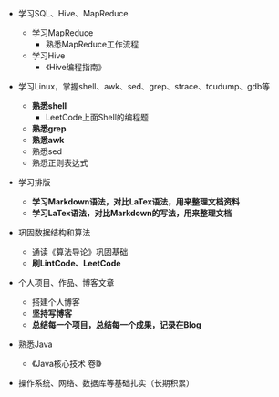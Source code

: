 
+ 学习SQL、Hive、MapReduce
    - 学习MapReduce
        - 熟悉MapReduce工作流程
    - 学习Hive
        - 《Hive编程指南》

+ 学习Linux，掌握shell、awk、sed、grep、strace、tcudump、gdb等
    - **熟悉shell**
        - LeetCode上面Shell的编程题
    - **熟悉grep**
    - **熟悉awk**
    - 熟悉sed
    - 熟悉正则表达式

+ 学习排版
    - **学习Markdown语法，对比LaTex语法，用来整理文档资料**
    - **学习LaTex语法，对比Markdown的写法，用来整理文档**

+ 巩固数据结构和算法
    - 通读《算法导论》巩固基础
    - **刷LintCode、LeetCode**

+ 个人项目、作品、博客文章
    - 搭建个人博客
    - **坚持写博客**
    - **总结每一个项目，总结每一个成果，记录在Blog**

+ 熟悉Java
    - 《Java核心技术 卷I》

+ 操作系统、网络、数据库等基础扎实（长期积累）
